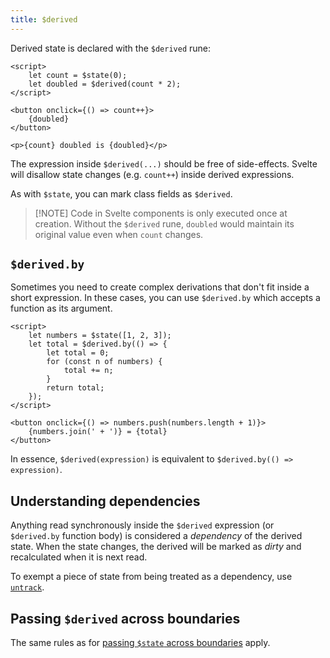 ```yaml
---
title: $derived
---
```


Derived state is declared with the `$derived` rune:

```svelte
<script>
	let count = $state(0);
	let doubled = $derived(count * 2);
</script>

<button onclick={() => count++}>
	{doubled}
</button>

<p>{count} doubled is {doubled}</p>
```

The expression inside `$derived(...)` should be free of side-effects. Svelte will disallow state changes (e.g. `count++`) inside derived expressions.

As with `$state`, you can mark class fields as `$derived`.

> [!NOTE] Code in Svelte components is only executed once at creation. Without the `$derived` rune, `doubled` would maintain its original value even when `count` changes.

## `$derived.by`

Sometimes you need to create complex derivations that don't fit inside a short expression. In these cases, you can use `$derived.by` which accepts a function as its argument.

```svelte
<script>
	let numbers = $state([1, 2, 3]);
	let total = $derived.by(() => {
		let total = 0;
		for (const n of numbers) {
			total += n;
		}
		return total;
	});
</script>

<button onclick={() => numbers.push(numbers.length + 1)}>
	{numbers.join(' + ')} = {total}
</button>
```

In essence, `$derived(expression)` is equivalent to `$derived.by(() => expression)`.

## Understanding dependencies

Anything read synchronously inside the `$derived` expression (or `$derived.by` function body) is considered a _dependency_ of the derived state. When the state changes, the derived will be marked as _dirty_ and recalculated when it is next read.

To exempt a piece of state from being treated as a dependency, use [`untrack`](svelte#untrack).

## Passing `$derived` across boundaries

The same rules as for [passing `$state` across boundaries]($state#Passing-$state-across-boundaries) apply.
